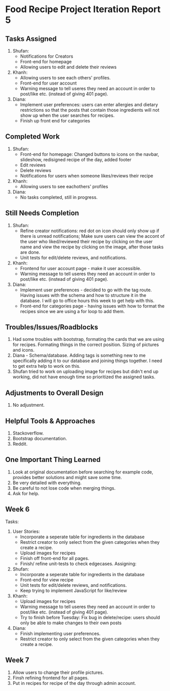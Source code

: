 # Food Recipe Project Iteration Report 5

Tasks Assigned
----------------
1. Shufan:
   - Notifications for Creators
   - Front-end for homepage
   - Allowing users to edit and delete their reviews
2. Khanh:
   - Allowing users to see each others' profiles.
   - Front-end for user account
   - Warning message to tell useres they need an account in order to post/like etc. (instead of giving 401 page).
3. Diana:
   - Implement user preferences: users can enter allergies and dietary restrictions so that the posts that contain those ingredients will not show up when the user searches for recipes.
   - Finish up front end for categories

Completed Work
----------------
1. Shufan:
   - Front-end for homepage: Changed buttons to icons on the navbar, slideshow, redisigned recipe of the day, added footer
   - Edit reviews
   - Delete reviews
   - Notifications for users when someone likes/reviews their recipe
2. Khanh:
   -  Allowing users to see eachothers' profiles
3. Diana:
   - No tasks completed, still in progress.

Still Needs Completion
----------------
1. Shufan:
   - Refine creator notifications: red dot on icon should only show up if there is unread notifications; Make sure users can view the accont of the user who liked/reviewed their recipe by clicking on the user name and view the recipe by clicking on the image, after those tasks are done.
   - Unit tests for edit/delete reviews, and notifications.
2. Khanh:
   - Frontend for user account page - make it user accessible.
   - Warning message to tell useres they need an account in order to post/like etc. (instead of giving 401 page).
3. Diana:
   - Implement user preferences - decided to go with the tag route. Having issues with the schema and how to structure it in the database. I will go to office hours this week to get help with this.
   - Front-end for categories page - having issues with how to format the recipes since we are using a for loop to add them.

Troubles/Issues/Roadblocks
----------------
1. Had some troubles with bootstrap, formating the cards that we are using for recipes. Formating things in the correct position. Sizing of pictures and icons.
2. Diana - Schema/database. Adding tags is something new to me specifically adding it to our database and joining things together. I need to get extra help to work on this.
3. Shufan tried to work on uploading image for recipes but didn't end up working, did not have enough time so prioritized the assigned tasks.

Adjustments to Overall Design
----------------
1. No adjustment.

Helpful Tools & Approaches
----------------
1. Stackoverflow.
2. Bootstrap documentation.
3. Reddit.

One Important Thing Learned
----------------
1. Look at original documentation before searching for example code, provides better solutions and might save some time.
2. Be very detailed with everything.
3. Be careful to not lose code when merging things.
4. Ask for help.

Week 6
----------------
Tasks:
1. User Stories:
   - Incorporate a seperate table for ingredients in the database 
   - Restrict creator to only select from the given categories when they create a recipe.
   - Upload images for recipes
   - Finish off front-end for all pages.
   - Finish/ refine unit-tests to check edgecases.
Assigning:
1. Shufan:
   - Incorporate a seperate table for ingredients in the database 
   - Front-end for view recipe
   - Unit tests for edit/delete reviews, and notifications.
   - Keep trying to implement JavaScript for like/review
2. Khanh:
   - Upload images for recipes
   - Warning message to tell useres they need an account in order to post/like etc. (instead of giving 401 page).
   - Try to finish before Tuesday: Fix bug in delete/recipe: users should only be able to make changes to their own posts
3. Diana:
   - Finish implementing user preferences.
   - Restrict creator to only select from the given categories when they create a recipe.

Week 7
----------------
1. Allow users to change their profile pictures.
2. Finsh refining frontend for all pages.
3. Put in recipes for recipe of the day through admin account.
